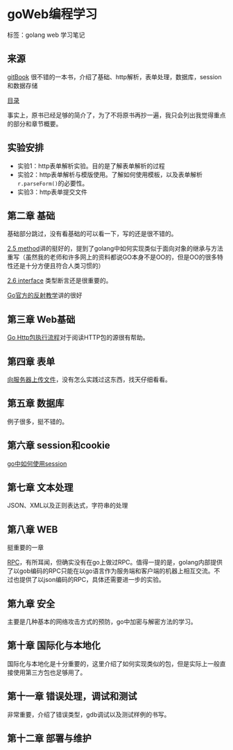 # goWeb编程学习

标签：golang web 学习笔记

## 来源

[gitBook](https://github.com/astaxie/build-web-application-with-golang/tree/master/zh)
很不错的一本书，介绍了基础、http解析，表单处理，数据库，session和数据存储

[目录](https://github.com/astaxie/build-web-application-with-golang/blob/master/zh/preface.md)

事实上，原书已经足够的简介了，为了不将原书再抄一遍，我只会列出我觉得重点的部分和章节概要。

## 实验安排

* 实验1：http表单解析实验。目的是了解表单解析的过程
* 实验2：http表单解析与模版使用。了解如何使用模板，以及表单解析`r.parseForm()`的必要性。
* 实验3：http表单提交文件

## 第二章 基础


基础部分跳过，没有看基础的可以看一下，写的还是很不错的。

[2.5 method](https://github.com/astaxie/build-web-application-with-golang/blob/master/zh/02.5.md)讲的挺好的，提到了golang中如何实现类似于面向对象的继承与方法重写（虽然我的老师和许多网上的资料都说GO本身不是OO的，但是OO的很多特性还是十分方便且符合人类习惯的）

[2.6 interface](https://github.com/astaxie/build-web-application-with-golang/blob/master/zh/02.6.md)
类型断言还是很重要的。

[Go官方的反射教学](https://blog.golang.org/laws-of-reflection)讲的很好

## 第三章 Web基础

[Go Http包执行流程](https://github.com/astaxie/build-web-application-with-golang/blob/master/zh/03.4.md)对于阅读HTTP包的源很有帮助。

## 第四章 表单

[向服务器上传文件](https://github.com/astaxie/build-web-application-with-golang/blob/master/zh/04.5.md)，没有怎么实践过这东西，找天仔细看看。

## 第五章 数据库

例子很多，挺不错的。

## 第六章 session和cookie

[go中如何使用session](https://github.com/astaxie/build-web-application-with-golang/blob/master/zh/06.2.md)

## 第七章 文本处理

JSON、XML以及正则表达式，字符串的处理

## 第八章 WEB

挺重要的一章

[RPC](https://github.com/astaxie/build-web-application-with-golang/blob/master/zh/08.4.md)，有所耳闻，但确实没有在go上做过RPC。值得一提的是，golang内部提供了以gob编码的RPC只能在以go语言作为服务端和客户端的机器上相互交流。不过也提供了以json编码的RPC，具体还需要进一步的实验。

## 第九章 安全

主要是几种基本的网络攻击方式的预防，go中加密与解密方法的学习。

## 第十章 国际化与本地化

国际化与本地化是十分重要的，这里介绍了如何实现类似的包，但是实际上一般直接使用第三方包也足够用了。

## 第十一章 错误处理，调试和测试

非常重要，介绍了错误类型，gdb调试以及测试样例的书写。

## 第十二章 部署与维护

